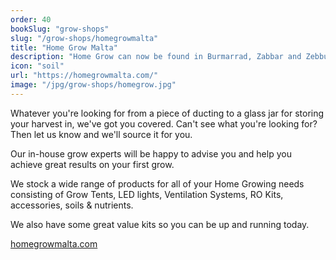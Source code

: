 ```yaml
---
order: 40
bookSlug: "grow-shops"
slug: "/grow-shops/homegrowmalta"
title: "Home Grow Malta"
description: "Home Grow can now be found in Burmarrad, Zabbar and Zebbug"
icon: "soil"
url: "https://homegrowmalta.com/"
image: "/jpg/grow-shops/homegrow.jpg"
---
```

Whatever you're looking for from a piece of ducting to a glass jar for storing your harvest in, we've got you covered. Can't see what you're looking for? Then let us know and we'll source it for you.

Our in-house grow experts will be happy to advise you and help you achieve great results on your first grow.

We stock a wide range of products for all of your Home Growing needs consisting of Grow Tents, LED lights, Ventilation Systems, RO Kits, accessories, soils & nutrients.

We also have some great value kits so you can be up and running today. 

[homegrowmalta.com](https://homegrowmalta.com/)

